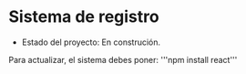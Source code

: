 <h1>Sistema de registro</h1>

- Estado del proyecto: En construción.

Para actualizar, el sistema debes poner:
'''npm install react'''

